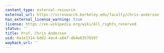 ```yaml
---
content_type: external-resource
external_url: https://vcresearch.berkeley.edu/faculty/chris-anderson
has_external_license_warning: true
license: https://en.wikipedia.org/wiki/All_rights_reserved
status: ''
title: Prof. Chris Anderson
uid: 8a1e1314-bdd2-4ec4-a847-d64e0357b597
wayback_url: ''
---
```

